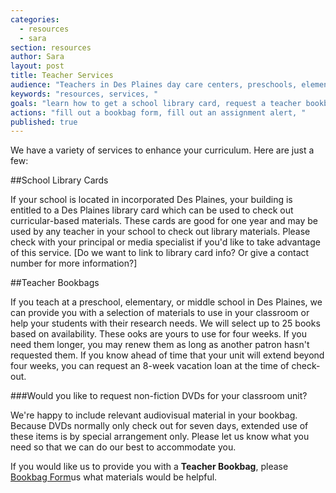 ```yaml
---
categories: 
  - resources
  - sara
section: resources
author: Sara
layout: post
title: Teacher Services
audience: "Teachers in Des Plaines day care centers, preschools, elementary, or junior highs."
keywords: "resources, services, "
goals: "learn how to get a school library card, request a teacher bookbag, give us an assignment alert, available services (scheduling library tours, school visits), possible learn about classroom sets?"
actions: "fill out a bookbag form, fill out an assignment alert, "
published: true
---
```


We have a variety of services to enhance your curriculum. Here are just a few:

##School Library Cards

If your school is located in incorporated Des Plaines, your building is entitled to a Des Plaines library card which can be used to check out curricular-based materials. These cards are good for one year and may be used by any teacher in your school to check out library materials. Please check with your principal or media specialist if you'd like to take advantage of this service. [Do we want to link to library card info? Or give a contact number for more information?]


##Teacher Bookbags

If you teach at a preschool, elementary, or middle school in Des Plaines, we can provide you with a selection of materials to use in your classroom or help your students with their research needs. We will select up to 25 books based on availability. These ooks are yours to use for four weeks. If you need them longer, you may renew them as long as another patron hasn't requested them. If you know ahead of time that your unit will extend beyond four weeks, you can request an 8-week vacation loan at the time of check-out.

###Would you like to request non-fiction DVDs for your classroom unit?

We're happy to include relevant audiovisual material in your bookbag. Because DVDs normally only check out for seven days, extended use of these items is by special arrangement only. Please let us know what you need so that we can do our best to accommodate you. 



If you would like us to provide you with a **Teacher Bookbag**, please [Bookbag Form]( "tell")us what materials would be helpful.  

##

##